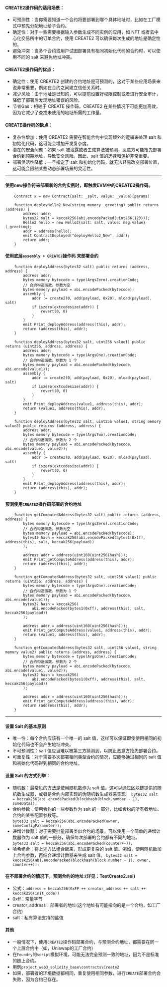 
#### CREATE2操作码的适用场景：
- 可预测性：当你需要知道一个合约将要部署到哪个具体地址时，比如在工厂模式中预先分配地址给子合约。
- 确定性：对于一些需要根据输入参数生成不同实例的应用，如 NFT 或者去中心化交易所中的订单合约，使用 CREATE2 可以确保每次生成的地址是确定性的。
- 避免冲突：当多个合约或用户试图部署具有相同初始化代码的合约时，可以使用不同的 salt 来避免地址冲突。

#### CREATE2操作码的优点：
- 确定性：使用 CREATE2 创建的合约地址是可预测的，这对于某些应用场景来说非常重要，例如在合约之间建立信任关系时。
- 减少风险：由于地址是已知的，可以提前设置好权限控制或者进行安全审计，降低了部署后发现地址错误的风险。
- 节省Gas：相较于 CREATE 操作码，CREATE2 在某些情况下可能更加高效，因为它减少了查找未使用的地址所需的工作量。

#### CREATE操作码的缺点：
- 复杂性增加：使用 CREATE2 需要在智能合约中实现额外的逻辑来处理 salt 和初始化代码，这可能会增加开发复杂度。
- 潜在的安全问题：如果 salt 被泄露或者生成算法被预测，恶意方可能抢先部署合约到预期地址，导致安全风险。因此，salt 值的选择和保护非常重要。
- 部署灵活性降低：一旦指定了 salt 和初始化代码，就无法轻易改变部署位置，这可能会限制某些动态部署场景的灵活性。



------------------------------------------------------------------------------------------------------------



#### 使用new操作符来部署新的合约实例时，即触发EVM中的CREATE2操作码。
```
    Contract x = new Contract{salt: _salt, value: _value}(params)
    
    function deployHello2_New(string memory _greeting) public returns (address) {
        address addr;
        bytes32 salt = keccak256(abi.encodePacked(uint256(123)));
        Hello2 hello = new Hello2{salt: salt, value: msg.value}(_greeting);        
        addr = address(hello);
        emit ContractDeployed("deployHello2_New", addr);
        return addr;
    }
```

#### 使用底层```assembly + CREATE2```操作码 来部署合约
```
    function deployAddress(bytes32 salt) public returns (address, address) {
        address addr;
        bytes memory bytecode = type(ArgsZero).creationCode;
        // 合约构造函数，参数为空
        bytes memory payload = abi.encodePacked(bytecode);
        assembly {
            addr := create2(0, add(payload, 0x20), mload(payload), salt)
            if iszero(extcodesize(addr)) {
                revert(0, 0)
            }
        }
        emit Print_deployAddress(address(this), addr);
        return (address(this), addr);
    }
    
    function deployAddress(bytes32 salt, uint256 value1) public returns (uint256, address, address) {
        address addr;
        bytes memory bytecode = type(ArgsOne).creationCode;
        // 合约构造函数，参数为 1 个
        bytes memory payload = abi.encodePacked(bytecode, abi.encode(value1));
        assembly {
            addr := create2(0, add(payload, 0x20), mload(payload), salt)
            if iszero(extcodesize(addr)) {
                revert(0, 0)
            }
        }
        emit Print_deployAddress(value1, address(this), addr);
        return (value1, address(this), addr);
    }
    
    function deployAddress(bytes32 salt, uint256 value1, string memory value2) public returns (address, address) {
        address addr;
        bytes memory bytecode = type(ArgsTwo).creationCode;
        // 合约构造函数，参数为 2 个
        bytes memory payload = abi.encodePacked(bytecode, abi.encode(value1, value2));
        assembly {
            addr := create2(0, add(payload, 0x20), mload(payload), salt)
            if iszero(extcodesize(addr)) {
                revert(0, 0)
            }
        }
        emit Print_deployAddress(address(this), addr);
        return (address(this), addr);
    }
```

#### 预测使用```CREATE2```操作码部署的合约地址
```
    function getComputedAddress(bytes32 salt) public returns (address, address) {
        bytes memory bytecode = type(ArgsZero).creationCode;
        // 合约构造函数，参数为空
        bytes memory payload = abi.encodePacked(bytecode);
        bytes32 hash = keccak256(abi.encodePacked(bytes1(0xff), address(this), salt, keccak256(payload))
        );

        address addr = address(uint160(uint256(hash)));
        emit Print_getComputeAddress(address(this), addr);
        return (address(this), addr);
    }
    
    function getComputedAddress(bytes32 salt, uint256 value1) public returns (uint256, address, address) {
        bytes memory bytecode = type(ArgsOne).creationCode;
        // 合约构造函数，参数为 1 个
        bytes memory payload = abi.encodePacked(bytecode, abi.encode(value1));
        bytes32 hash = keccak256(
            abi.encodePacked(bytes1(0xff), address(this), salt, keccak256(payload))
        );

        address addr = address(uint160(uint256(hash)));
        emit Print_getComputeAddress(value1, address(this), addr);
        return (value1, address(this), addr);
    }    
    
    function getComputedAddress(bytes32 salt, uint256 value1, string memory value2) public returns (address, address) {
        bytes memory bytecode = type(ArgsOne).creationCode;
        // 合约构造函数，参数为 2 个
        bytes memory payload = abi.encodePacked(bytecode, abi.encode(value1, value2));
        bytes32 hash = keccak256(
            abi.encodePacked(bytes1(0xff), address(this), salt, keccak256(payload))
        );

        address addr = address(uint160(uint256(hash)));
        emit Print_getComputeAddress(address(this), addr);
        return (address(this), addr);
    }    
```



------------------------------------------------------------------------------------------------------------



#### 设置 Salt 的基本原则
- 唯一性：每个合约应该有一个唯一的 salt 值，这样可以保证即使使用相同的初始化代码也不会产生地址冲突。
- 不可预测性：salt 值应当难以被第三方猜测到，以防止恶意方抢先部署合约。
- 可重复性：对于需要多次部署相同类型合约的情况，应能够通过相同的 salt 值和初始化代码得到相同的合约地址。

#### 设置 Salt 的方式列举：
- 随机数：最常见的方法是使用随机数作为 salt 值。这可以通过区块链提供的随机数生成器，或者是合约内部实现的伪随机数生成器来实现。
    ```bytes32 salt = keccak256(abi.encodePacked(blockhash(block.number - 1), someData));```
- 合约参数：使用合约的一些参数作为 salt 的一部分，比如合约的所有者地址、合约的某些配置参数等。    
    ```bytes32 salt = keccak256(abi.encodePacked(owner, someConfigParameter));```
- 递增计数器：对于需要批量部署类似合约的场景，可以使用一个简单的递增计数器作为 salt 值的一部分，确保每次部署的合约都有不同的地址。    
    ```bytes32 salt = keccak256(abi.encodePacked(counter++));```
- 哈希组合：将上述方法组合起来，形成更复杂的 salt 值。例如，使用随机数加上合约参数，再结合递增计数器来生成 salt 值。
    ```bytes32 salt = keccak256(abi.encodePacked(blockhash(block.number - 1), owner, counter++));```

#### 在不部署合约的情况下，预测合约的地址:(详见：TestCreate2.sol)
- 公式：```address = keccak256(0xFF ++ creator_address ++ salt ++ keccak256(init_code))```
- 0xff：常量字节
- creator_address：部署者的地址(这个地址有可能指向的是一个合约，如工厂合约)
- salt：私有算法支持的盐值

#### 其他
- 一般情况下，使用```CREATE2```操作码部署合约，与预测合约地址，都需要在同一个上层合约中（如，Uniswap的工厂合约）
- 在```Foundry```的```script```模拟环境，可能无法完全预测一致的地址，因为不是标准的链上合约。
- 用例```project_web3_solidity_base\contracts\Create2```
- 如果，部署者的环境数据都相同，重复使用相同参数，进行```CREATE```部署合约会失败，因为合约已存在。


